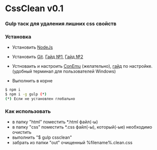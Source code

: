 # CssClean v0.1
### Gulp таск для удаления лишних css свойств

### Установка
 - Установить [NodeJs](https://nodejs.org)
 - Установить [Git](https://git-scm.com/). [Гайд №1](https://www.youtube.com/playlist?list=PLY4rE9dstrJyTdVJpv7FibSaXB4BHPInb), [Гайд №2](https://www.youtube.com/playlist?list=PLoonZ8wII66iUm84o7nadL-oqINzBLk5g)
 - Устноваить и настроить [ConEmu](http://www.conemu.ru) (желательно), [гайд](https://www.youtube.com/watch?v=x0hw8llIZkY) по настройке. (удобный терминал для пользователей Windows)

 - Выполнить в корне
```sh
$ npm i
$ npm i -g gulp (*)
(*) Если не установлен глобально
```

### Как использовать
 - в папку "html" поместить *.html файл(-ы)
 - в папку "css" поместить *.css файл(-ы), который(-ые) необходимо очистить
 - выполнить "$ gulp cssclean"
 - забрать из папки "out" очищенный %filename%.clean.css